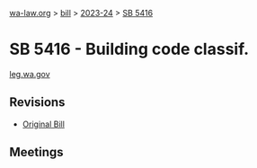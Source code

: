 [wa-law.org](/) > [bill](/bill/) > [2023-24](/bill/2023-24/) > [SB 5416](/bill/2023-24/sb/5416/)

# SB 5416 - Building code classif.
[leg.wa.gov](https://app.leg.wa.gov/billsummary?BillNumber=5416&Year=2023&Initiative=false)

## Revisions
* [Original Bill](1/)

## Meetings